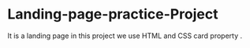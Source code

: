# Landing-page-practice-Project
It is a landing page in this project we use HTML and CSS card property .
